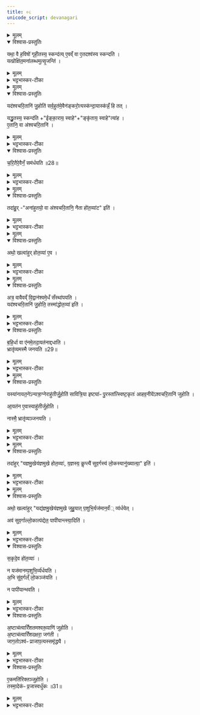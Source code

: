 ```yaml
---
title: ०८
unicode_script: devanagari
---
```


<details><summary>मूलम्</summary>

यथा॒ वै ह॒विषो॑ गृही॒तस्य॒ स्कन्द॑ति ।  
ए॒वव्ँ वा ए॒तदश्व॑स्य स्कन्दति ।  
</details>

<details open><summary>विश्वास-प्रस्तुतिः</summary>

यथा॒ वै ह॒विषो॑ गृही॒तस्य॒ स्कन्द॑त्य् ए॒वव्ँ वा ए॒तदश्व॑स्य स्कन्दति ।  
यत्प्रोक्षि॑त॒मना॑लब्धमुत्सृ॒जन्ति॑ ।  
</details>

<details><summary>मूलम्</summary>

यथा॒ वै ह॒विषो॑ गृही॒तस्य॒ स्कन्द॑त्य् ए॒वव्ँ वा ए॒तदश्व॑स्य स्कन्दति ।  
यत्प्रोक्षि॑त॒मना॑लब्धमुत्सृ॒जन्ति॑ ।  
</details>

<details><summary>भट्टभास्कर-टीका</summary>

1यथा वा इत्यादि ॥ व्याख्यातम् ।  

यत्प्रोक्षितमिति विशेषः ।  
</details>


<details><summary>मूलम्</summary>

यद॑श्वचरि॒तानि॑ जु॒होति॑ ।  
स॒र्व॒हुत॑मे॒वैन॑ङ्करो॒त्यस्क॑न्दाय ।  
अस्क॑न्नँ॒ हि तत् ।  

यद्धु॒तस्य॒ स्कन्द॑ति ।  
ई॒ङ्का॒राय॒ स्वाहेङ्कृ॑ताय॒ स्वाहेत्या॑ह ।  
ए॒तानि॒ वा अ॑श्वचरि॒तानि॑ ।  
</details>

<details open><summary>विश्वास-प्रस्तुतिः</summary>

यद॑श्वचरि॒तानि॑ जु॒होति॑ सर्व॒हुत॑मे॒वैन॑ङ्करो॒त्यस्क॑न्दा॒यास्क॑न्नँ॒ हि तत् ।  

यद्धु॒तस्य॒ स्कन्द॑ति +"ईङ्का॒राय॒ स्वाहे"+"ङ्कृ॑ताय॒ स्वाहे"त्या॑ह ।  
ए॒तानि॒ वा अ॑श्वचरि॒तानि॑ ।  
</details>

<details><summary>मूलम्</summary>

यद॑श्वचरि॒तानि॑ जु॒होति॑ सर्व॒हुत॑मे॒वैन॑ङ्करो॒त्यस्क॑न्दा॒यास्क॑न्नँ॒ हि तत् ।  

यद्धु॒तस्य॒ स्कन्द॑ति +"ईङ्का॒राय॒ स्वाहे"+"ङ्कृ॑ताय॒ स्वाहे"त्या॑ह ।  
ए॒तानि॒ वा अ॑श्वचरि॒तानि॑ ।  
</details>

<details><summary>भट्टभास्कर-टीका</summary>

अश्वचरितानीति । अश्वस्य चरितानां चेष्टानां ईङ्कारादीनां प्रतिपादका मन्त्राः अश्वचरितानि तैः कार्यान् होमान् जुहोति । सर्वचरितानामेव इदानीं हुतत्वात् सर्वावस्थोप्यश्वो हुत एवेति स्कन्नदोषाभावः ।  
</details>

<details open><summary>विश्वास-प्रस्तुतिः</summary>

च॒रि॒तैरे॒वैनँ॒ सम॑र्धयति ॥28॥  
</details>

<details><summary>मूलम्</summary>

च॒रि॒तैरे॒वैनँ॒ सम॑र्धयति ॥28॥  
</details>

<details><summary>भट्टभास्कर-टीका</summary>

<details><summary>मूलम्</summary>

तदेवाह - चरितैरेवैनं समर्थयतीति । सर्वचरितस्यैव होमस्समृद्धिं करोतीति ॥
</details>

</details>


<details><summary>मूलम्</summary>

तदा॑हुः ।  
अना॑हुतयो॒ वा अ॑श्वचरि॒तानि॑ ।  
नैता हो॑त॒व्या॑ इति॑ ।  
</details>

<details open><summary>विश्वास-प्रस्तुतिः</summary>

तदा॑हु॒र् -"अना॑हुतयो॒ वा अ॑श्वचरि॒तानि॒ नैता हो॑त॒व्या॑ट" इति॑ ।  
</details>

<details><summary>मूलम्</summary>

तदा॑हु॒र् -"अना॑हुतयो॒ वा अ॑श्वचरि॒तानि॒ नैता हो॑त॒व्या॑ट" इति॑ ।  
</details>

<details><summary>भट्टभास्कर-टीका</summary>

2तदाहुरिति ॥ तत्राहुरित्यर्थः । अनाहुतित्वात् नैता होतव्याः साध्यमानक्रियारूपत्वादासां देवताभावात् ।  
</details>


<details><summary>मूलम्</summary>

अथो॒ खल्वा॑हुः ।  
हो॒त॒व्या॑ ए॒व ।  
</details>

<details open><summary>विश्वास-प्रस्तुतिः</summary>

अथो॒ खल्वा॑हुर् होत॒व्या॑ ए॒व ।  
</details>

<details><summary>मूलम्</summary>

अथो॒ खल्वा॑हुर् होत॒व्या॑ ए॒व ।  
</details>

<details><summary>भट्टभास्कर-टीका</summary>

अथो अन्ये खल्वाहुः होतव्या एवेति ।  
</details>


<details><summary>मूलम्</summary>

अत्र॒ वावैवव्ँ वि॒द्वान॑श्वमे॒धँ सँस्था॑पयति ।  
यद॑श्वचरि॒तानि॑ जु॒होति॑ ।  
तस्मा॑द्धोत॒व्या॑ इति॑ ।  
</details>

<details open><summary>विश्वास-प्रस्तुतिः</summary>

अत्र॒ वावैवव्ँ वि॒द्वान॑श्वमे॒धँ सँस्था॑पयति ।    
यद॑श्वचरि॒तानि॑ जु॒होति॒ तस्मा॑द्धोत॒व्या॑ इति॑ ।  
</details>

<details><summary>मूलम्</summary>

अत्र॒ वावैवव्ँ वि॒द्वान॑श्वमे॒धँ सँस्था॑पयति ।    
यद॑श्वचरि॒तानि॑ जु॒होति॒ तस्मा॑द्धोत॒व्या॑ इति॑ ।  
</details>

<details><summary>भट्टभास्कर-टीका</summary>

किमासां होमेन क्रियत इत्याह - अत्रेति । उक्तेन प्रकारेण सर्वचरितसहितस्याश्वस्य अत्रैव होमः क्रियते इति विदुषोऽत्रैव कर्मसंस्थापनं प्रयोजनं अस्कन्नत्वाय । तस्मादस्मै प्रयोजनाय होतव्या एवेति ॥
</details>

<details open><summary>विश्वास-प्रस्तुतिः</summary>

ब॒हि॒र्धा वा ए॑नमे॒तदा॒यत॑नाद्दधाति ।  
भ्रातृ॑व्यमस्मै जनयति ॥29॥  
</details>

<details><summary>मूलम्</summary>

ब॒हि॒र्धा वा ए॑नमे॒तदा॒यत॑नाद्दधाति ।  
भ्रातृ॑व्यमस्मै जनयति ॥29॥  
</details>

<details><summary>भट्टभास्कर-टीका</summary>

3बहिर्धेति ॥ कस्मिन्काले एता होतव्याः इत्येतदनेन प्रतिपाद्यते । एनं यजमानायतनात् स्वस्थानात् बहिर्धा बहिर्देशे दधाति स्थापयति स्वस्थानान्निर्वासयति । स्वार्थिको धाल् छान्दसः ।  
</details>


<details><summary>मूलम्</summary>

यस्या॑नायत॒ने॑ऽन्यत्रा॒ग्नेराहु॑तीर्जु॒होति॑ ।  
सा॒वि॒त्रि॒या इष्ट्या॑ᳶ पु॒रस्ता॑त्स्विष्ट॒कृतः॑ ।  
आ॒ह॒व॒नीये॑ऽश्वचरि॒तानि॑ जुहोति ।  
आ॒यत॑न ए॒वास्याहु॑तीर्जुहोति ।  
नास्मै॒ भ्रातृ॑व्यञ्जनयति ।  
</details>

<details open><summary>विश्वास-प्रस्तुतिः</summary>

यस्या॑नायत॒ने॑ऽन्यत्रा॒ग्नेराहु॑तीर्जु॒होति॑ सावित्रि॒या इष्ट्या॑ᳶ पु॒रस्ता॑त्स्विष्ट॒कृतः॑ आहव॒नीये॑ऽश्वचरि॒तानि॑ जुहोति ।  

आ॒यत॑न ए॒वास्याहु॑तीर्जुहोति ।  

नास्मै॒ भ्रातृ॑व्यञ्जनयति ।  
</details>

<details><summary>मूलम्</summary>

यस्या॑नायत॒ने॑ऽन्यत्रा॒ग्नेराहु॑तीर्जु॒होति॑ सावित्रि॒या इष्ट्या॑ᳶ पु॒रस्ता॑त्स्विष्ट॒कृतः॑ आहव॒नीये॑ऽश्वचरि॒तानि॑ जुहोति ।  

आ॒यत॑न ए॒वास्याहु॑तीर्जुहोति ।  

नास्मै॒ भ्रातृ॑व्यञ्जनयति ।  
</details>

<details><summary>भट्टभास्कर-टीका</summary>

कस्मै? यस्य यजमानस्य संबन्धिनः अग्नेः अनायतने आयतनत्वरहिते अन्यत्र देशे आहुतीर्जुहोति ततश्चास्य भ्रातृव्यं शत्रुं जनयेदग्निः, तस्मात् 'सवित्रे प्रातरष्टाकपालम्' इति या प्रथमा सावित्रीष्टिः तस्याः स्विष्टकृतः पुरस्तादाहवनीय एवाश्वचरितानि होतव्यानि, तत उक्तदोषाभावः ॥
</details>


<details><summary>मूलम्</summary>

तदा॑हुः ।  
य॒ज्ञ॒मु॒खेय॑ज्ञमुखे होत॒व्याः॑ ।  
य॒ज्ञस्य॒ कॢप्त्यै॑ ।  
सु॒व॒र्गस्य॑ लो॒कस्यानु॑ख्यात्या॒ इति॑ ।  
</details>

<details open><summary>विश्वास-प्रस्तुतिः</summary>

तदा॑हुर् "यज्ञमु॒खेय॑ज्ञमुखे होत॒व्याः॑, य॒ज्ञस्य॒ कॢप्त्यै॑ सुव॒र्गस्य॑ लो॒कस्यानु॑ख्यात्या॒" इति॑ ।  
</details>

<details><summary>मूलम्</summary>

तदा॑हुर् "यज्ञमु॒खेय॑ज्ञमुखे होत॒व्याः॑, य॒ज्ञस्य॒ कॢप्त्यै॑ सुव॒र्गस्य॑ लो॒कस्यानु॑ख्यात्या॒" इति॑ ।  
</details>

<details><summary>भट्टभास्कर-टीका</summary>

4तदाहुरिति पूर्वपक्षः - यज्ञमुखे यज्ञमुखे सर्वेष्टीनामारम्भे होतव्या अश्वचरिताहुतयः यज्ञसामर्थ्याय, यज्ञफलस्य च स्वर्गस्य च तेनैव हेतुना ख्यातये प्रकाशनाय ॥
</details>


<details><summary>मूलम्</summary>

अथो॒ खल्वा॑हुः ॥30॥  
यद्य॑ज्ञमु॒खेय॑ज्ञमुखे जुहु॒यात् ।  
प॒शुभि॒र्यज॑मान॒व्व्यँ॑र्धयेत् ।  
अव॑ सुव॒र्गाल्लो॒कात्प॑द्येत ।  
पापी॑यान्त्स्या॒दिति॑ ।  
स॒कृदे॒व हो॑त॒व्याः॑ ।  
न यज॑मानम्प॒शुभि॒र्व्य॑र्धयति ।  
अ॒भि सु॑व॒र्गल्ँ लो॒कञ्ज॑यति ।  
न पापी॑यान्भवति ।  
</details>

<details open><summary>विश्वास-प्रस्तुतिः</summary>

अथो॒ खल्वा॑हुर् "यद्य॑ज्ञमु॒खेय॑ज्ञमुखे जुहु॒यात् प॒शुभि॒र्यज॑मान॒वँ् व्य॑र्धयेत् ।  

अव॑ सुव॒र्गाल्लो॒कात्प॑द्येत॒ पापी॑यान्त्स्या॒दिति॑ ।  
</details>

<details><summary>मूलम्</summary>

अथो॒ खल्वा॑हुर् "यद्य॑ज्ञमु॒खेय॑ज्ञमुखे जुहु॒यात् प॒शुभि॒र्यज॑मान॒वँ् व्य॑र्धयेत् ।  

अव॑ सुव॒र्गाल्लो॒कात्प॑द्येत॒ पापी॑यान्त्स्या॒दिति॑ ।  
</details>

<details><summary>भट्टभास्कर-टीका</summary>

5अथो इत्येतद्दूषणेन पक्षान्तरपरिग्रहः । सर्वेष्ट्यारम्भे होमोपशव्यः स्वर्गाच्चावपद्येत यजमानः पापतरः स्यात् अयष्टुरपि ।  
</details>

<details open><summary>विश्वास-प्रस्तुतिः</summary>

स॒कृदे॒व हो॑त॒व्याः॑ ।  

न यज॑मानम्प॒शुभि॒र्व्य॑र्धयति ।  
अ॒भि सु॑व॒र्गल्ँ लो॒कञ्ज॑यति ।  

न पापी॑यान्भवति ।  
</details>

<details><summary>मूलम्</summary>

स॒कृदे॒व हो॑त॒व्याः॑ ।  

न यज॑मानम्प॒शुभि॒र्व्य॑र्धयति ।  
अ॒भि सु॑व॒र्गल्ँ लो॒कञ्ज॑यति ।  

न पापी॑यान्भवति ।  
</details>

<details><summary>भट्टभास्कर-टीका</summary>

तस्मात् सकृत् आद्यायामेव होतव्याः तत उक्तदोषाभावः ॥
</details>

<details open><summary>विश्वास-प्रस्तुतिः</summary>

अ॒ष्टाच॑त्वारिँशतमश्वरू॒पाणि॑ जुहोति ।  
अ॒ष्टाच॑त्वारिँशदक्षरा॒ जग॑ती ।  
जाग॒तोऽश्व॑ᳶ प्राजाप॒त्यस्समृ॑द्ध्यै ।  
</details>

<details><summary>मूलम्</summary>

अ॒ष्टाच॑त्वारिँशतमश्वरू॒पाणि॑ जुहोति ।  
अ॒ष्टाच॑त्वारिँशदक्षरा॒ जग॑ती ।  
जाग॒तोऽश्व॑ᳶ प्राजाप॒त्यस्समृ॑द्ध्यै ।  
</details>

<details><summary>भट्टभास्कर-टीका</summary>

6अष्टाचत्वारिंशतमिति ॥ अनन्तरं 'अञ्ज्येताय स्वाहा' इत्यष्टाचत्वारिंशतं अश्वरूपाणि अश्वरूपप्रतिपादकमन्त्रसाध्यान् होमान् जुहोति । जागत इति तस्याः पशव्यत्वात् । उत्सादित्वादञ् ॥
</details>

<details open><summary>विश्वास-प्रस्तुतिः</summary>

ए॒कमति॑रिक्तञ्जुहोति ।  
तस्मा॒देक॑ᳶ प्र॒जास्वर्धु॑कः ॥31॥  
</details>

<details><summary>मूलम्</summary>

ए॒कमति॑रिक्तञ्जुहोति ।  
तस्मा॒देक॑ᳶ प्र॒जास्वर्धु॑कः ॥31॥  
</details>

<details><summary>भट्टभास्कर-टीका</summary>

7एकमतिरिक्तमिति ॥ सर्वस्मै स्वाहेति । असमवदानार्थं पृथग्ग्रहणम् । तस्मादद्यत्वेऽपि बह्वीषु प्रजासु एक एव अर्धुकः बुद्धिशीलो भवति । छान्दस उकञ् ॥


इति तैत्तिरीयब्राह्मणे भट्टभास्करीये तृतीये अष्टमे अश्वमेधे अष्टमोऽनुवकः ॥  

</details>

